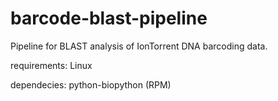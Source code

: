 barcode-blast-pipeline
======================

Pipeline for BLAST analysis of IonTorrent DNA barcoding data.

requirements:
Linux

dependecies:
python-biopython (RPM)
